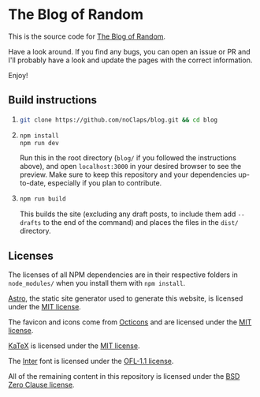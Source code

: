 # The Blog of Random

This is the source code for [The Blog of Random](https://blog.zerolimits.dev).

Have a look around. If you find any bugs, you can open an issue or PR and I'll probably have a look and update the pages with the correct information.

Enjoy!

## Build instructions

1.  ```bash
    git clone https://github.com/noClaps/blog.git && cd blog
    ```

2.  ```bash
    npm install
    npm run dev
    ```
    Run this in the root directory (`blog/` if you followed the instructions above), and open `localhost:3000` in your desired browser to see the preview. Make sure to keep this repository and your dependencies up-to-date, especially if you plan to contribute.

3. ```bash
   npm run build
   ```
   This builds the site (excluding any draft posts, to include them add `--drafts` to the end of the command) and places the files in the `dist/` directory.
    

## Licenses
The licenses of all NPM dependencies are in their respective folders in `node_modules/` when you install them with `npm install`.

[Astro](https://astro.build), the static site generator used to generate this website, is licensed under the [MIT license](https://github.com/withastro/astro/blob/main/LICENSE).

The favicon and icons come from [Octicons](https://primer.style/octicons) and are licensed under the [MIT license](public/svg/LICENSE).

[KaTeX](https://katex.org) is licensed under the [MIT license](https://github.com/KaTeX/KaTeX/blob/main/LICENSE).

The [Inter](https://rsms.me/inter/) font is licensed under the [OFL-1.1 license](https://github.com/rsms/inter/blob/master/LICENSE.txt).

All of the remaining content in this repository is licensed under the [BSD Zero Clause license](LICENSE).